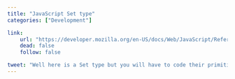 ```yaml
---
title: "JavaScript Set type"
categories: ["Development"]

link:
    url: "https://developer.mozilla.org/en-US/docs/Web/JavaScript/Reference/Global_Objects/Set"
    dead: false
    follow: false

tweet: "Well here is a Set type but you will have to code their primitives yourself."
---
```


